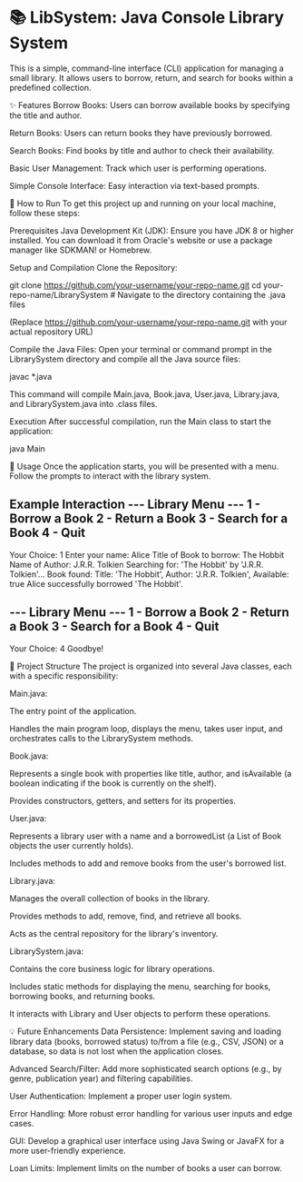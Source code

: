 # 📚 LibSystem: Java Console Library System
This is a simple, command-line interface (CLI) application for managing a small library. It allows users to borrow, return, and search for books within a predefined collection.

✨ Features
Borrow Books: Users can borrow available books by specifying the title and author.

Return Books: Users can return books they have previously borrowed.

Search Books: Find books by title and author to check their availability.

Basic User Management: Track which user is performing operations.

Simple Console Interface: Easy interaction via text-based prompts.

🚀 How to Run
To get this project up and running on your local machine, follow these steps:

Prerequisites
Java Development Kit (JDK): Ensure you have JDK 8 or higher installed. You can download it from Oracle's website or use a package manager like SDKMAN! or Homebrew.

Setup and Compilation
Clone the Repository:

git clone https://github.com/your-username/your-repo-name.git
cd your-repo-name/LibrarySystem # Navigate to the directory containing the .java files

(Replace https://github.com/your-username/your-repo-name.git with your actual repository URL)

Compile the Java Files:
Open your terminal or command prompt in the LibrarySystem directory and compile all the Java source files:

javac *.java

This command will compile Main.java, Book.java, User.java, Library.java, and LibrarySystem.java into .class files.

Execution
After successful compilation, run the Main class to start the application:

java Main

📖 Usage
Once the application starts, you will be presented with a menu. Follow the prompts to interact with the library system.

Example Interaction
--- Library Menu ---
1 - Borrow a Book
2 - Return a Book
3 - Search for a Book
4 - Quit
--------------------
Your Choice: 1
Enter your name: Alice
Title of Book to borrow: The Hobbit
Name of Author: J.R.R. Tolkien
Searching for: 'The Hobbit' by 'J.R.R. Tolkien'...
Book found: Title: 'The Hobbit', Author: 'J.R.R. Tolkien', Available: true
Alice successfully borrowed 'The Hobbit'.

--- Library Menu ---
1 - Borrow a Book
2 - Return a Book
3 - Search for a Book
4 - Quit
--------------------
Your Choice: 4
Goodbye!

📂 Project Structure
The project is organized into several Java classes, each with a specific responsibility:

Main.java:

The entry point of the application.

Handles the main program loop, displays the menu, takes user input, and orchestrates calls to the LibrarySystem methods.

Book.java:

Represents a single book with properties like title, author, and isAvailable (a boolean indicating if the book is currently on the shelf).

Provides constructors, getters, and setters for its properties.

User.java:

Represents a library user with a name and a borrowedList (a List of Book objects the user currently holds).

Includes methods to add and remove books from the user's borrowed list.

Library.java:

Manages the overall collection of books in the library.

Provides methods to add, remove, find, and retrieve all books.

Acts as the central repository for the library's inventory.

LibrarySystem.java:

Contains the core business logic for library operations.

Includes static methods for displaying the menu, searching for books, borrowing books, and returning books.

It interacts with Library and User objects to perform these operations.

💡 Future Enhancements
Data Persistence: Implement saving and loading library data (books, borrowed status) to/from a file (e.g., CSV, JSON) or a database, so data is not lost when the application closes.

Advanced Search/Filter: Add more sophisticated search options (e.g., by genre, publication year) and filtering capabilities.

User Authentication: Implement a proper user login system.

Error Handling: More robust error handling for various user inputs and edge cases.

GUI: Develop a graphical user interface using Java Swing or JavaFX for a more user-friendly experience.

Loan Limits: Implement limits on the number of books a user can borrow.

